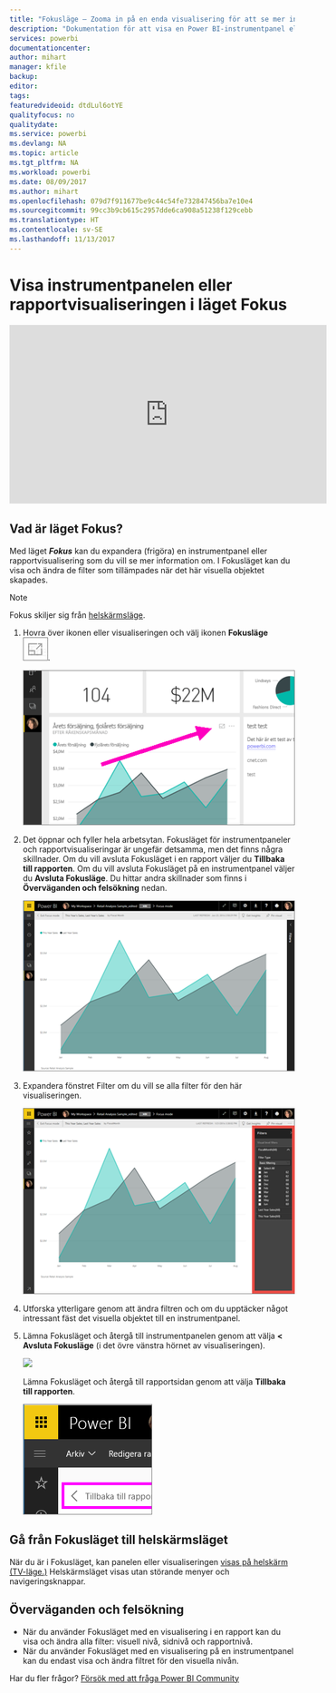 ```yaml
---
title: "Fokusläge – Zooma in på en enda visualisering för att se mer information."
description: "Dokumentation för att visa en Power BI-instrumentpanel eller rapportvisualiseringar i läget Fokus, d.v.s. frigöra."
services: powerbi
documentationcenter: 
author: mihart
manager: kfile
backup: 
editor: 
tags: 
featuredvideoid: dtdLul6otYE
qualityfocus: no
qualitydate: 
ms.service: powerbi
ms.devlang: NA
ms.topic: article
ms.tgt_pltfrm: NA
ms.workload: powerbi
ms.date: 08/09/2017
ms.author: mihart
ms.openlocfilehash: 079d7f911677be9c44c54fe732847456ba7e10e4
ms.sourcegitcommit: 99cc3b9cb615c2957dde6ca908a51238f129cebb
ms.translationtype: HT
ms.contentlocale: sv-SE
ms.lasthandoff: 11/13/2017
---
```

# <a name="display-a-dashboard-tile-or-report-visual-in-focus-mode"></a>Visa instrumentpanelen eller rapportvisualiseringen i läget Fokus
<iframe width="560" height="315" src="https://www.youtube.com/embed/dtdLul6otYE" frameborder="0" allowfullscreen></iframe>


## <a name="what-is-focus-mode"></a>Vad är läget Fokus?
Med läget ***Fokus*** kan du expandera (frigöra) en instrumentpanel eller rapportvisualisering som du vill se mer information om.  I Fokusläget kan du visa och ändra de filter som tillämpades när det här visuella objektet skapades.  

> [!NOTE]
> Fokus skiljer sig från [helskärmsläge](service-tile-fullscreen-mode.md).
> 
> 

1. Hovra över ikonen eller visualiseringen och välj ikonen **Fokusläge** ![](media/service-focus-mode/pbi_popout.jpg).  
   
   ![](media/service-focus-mode/power-bi-hover-focus.png)
2. Det öppnar och fyller hela arbetsytan. Fokusläget för instrumentpaneler och rapportvisualiseringar är ungefär detsamma, men det finns några skillnader. Om du vill avsluta Fokusläget i en rapport väljer du **Tillbaka till rapporten**. Om du vill avsluta Fokusläget på en instrumentpanel väljer du **Avsluta Fokusläge**. Du hittar andra skillnader som finns i **Överväganden och felsökning** nedan.
   
   ![](media/service-focus-mode/power-bi-display-focus-newer2.png)
3. Expandera fönstret Filter om du vill se alla filter för den här visualiseringen.
   
   ![](media/service-focus-mode/power-bi-display-focus-filters.png)
4. Utforska ytterligare genom att ändra filtren och om du upptäcker något intressant fäst det visuella objektet till en instrumentpanel.   
5. Lämna Fokusläget och återgå till instrumentpanelen genom att välja **< Avsluta Fokusläge** (i det övre vänstra hörnet av visualiseringen).
   
    ![](media/service-focus-mode/power-bi-exit-focus.png)    
   
    Lämna Fokusläget och återgå till rapportsidan genom att välja **Tillbaka till rapporten**.    
   
    ![](media/service-focus-mode/power-bi-exit-focus-report.png)

## <a name="go-from-focus-mode-to-full-screen-mode"></a>Gå från Fokusläget till helskärmsläget
När du är i Fokusläget, kan panelen eller visualiseringen [visas på helskärm (TV-läge.)](service-tile-fullscreen-mode.md) Helskärmsläget visas utan störande menyer och navigeringsknappar.

## <a name="considerations-and-troubleshooting"></a>Överväganden och felsökning
* När du använder Fokusläget med en visualisering i en rapport kan du visa och ändra alla filter: visuell nivå, sidnivå och rapportnivå.    
* När du använder Fokusläget med en visualisering på en instrumentpanel kan du endast visa och ändra filtret för den visuella nivån.

Har du fler frågor? [Försök med att fråga Power BI Community](http://community.powerbi.com/)

